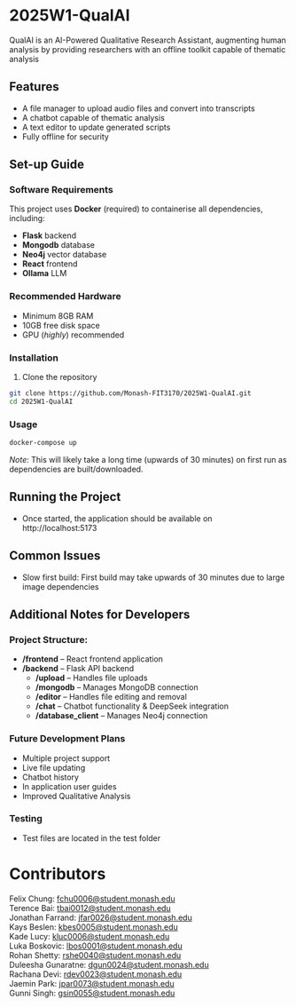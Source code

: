# 2025W1-QualAI
QualAI is an AI-Powered Qualitative Research Assistant, augmenting human analysis by providing researchers with an offline toolkit capable of thematic analysis 
## Features 
* A file manager to upload audio files and convert into transcripts
* A chatbot capable of thematic analysis
* A text editor to update generated scripts
* Fully offline for security

## Set-up Guide  
### Software Requirements
This project uses **Docker** (required) to containerise all dependencies, including:  
* **Flask** backend
* **Mongodb** database
* **Neo4j** vector database
* **React** frontend
* **Ollama** LLM 
### Recommended Hardware 
* Minimum 8GB RAM 
* 10GB free disk space
* GPU (*highly*) recommended 

### Installation 
1. Clone the repository 
```bash
git clone https://github.com/Monash-FIT3170/2025W1-QualAI.git
cd 2025W1-QualAI
```

### Usage
```bash
docker-compose up
```
*Note*: This will likely take a long time (upwards of 30 minutes) on first run as dependencies are built/downloaded.

## Running the Project
* Once started, the application should be available on
http://localhost:5173

## Common Issues
* Slow first build: First build may take upwards of 30 minutes due to large image dependencies 

## Additional Notes for Developers
### Project Structure:
- **/frontend** – React frontend application  
- **/backend** – Flask API backend  
  - **/upload** – Handles file uploads  
  - **/mongodb** – Manages MongoDB connection  
  - **/editor** – Handles file editing and removal  
  - **/chat** – Chatbot functionality & DeepSeek integration  
  - **/database_client** – Manages Neo4j connection
### Future Development Plans
* Multiple project support
* Live file updating
* Chatbot history
* In application user guides
* Improved Qualitative Analysis

### Testing 
* Test files are located in the test folder
  
# Contributors 
Felix Chung: fchu0006@student.monash.edu\
Terence Bai: tbai0012@student.monash.edu\
Jonathan Farrand: jfar0026@student.monash.edu\
Kays Beslen: kbes0005@student.monash.edu\
Kade Lucy: kluc0006@student.monash.edu\
Luka Boskovic: lbos0001@student.monash.edu\
Rohan Shetty: rshe0040@student.monash.edu\
Duleesha Gunaratne: dgun0024@student.monash.edu\
Rachana Devi: rdev0023@student.monash.edu\
Jaemin Park: jpar0073@student.monash.edu\
Gunni Singh: gsin0055@student.monash.edu

